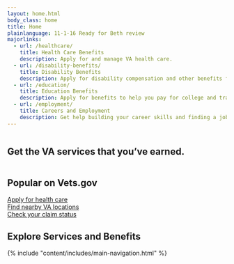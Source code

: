 ```yaml
---
layout: home.html
body_class: home
title: Home
plainlanguage: 11-1-16 Ready for Beth review
majorlinks:
  - url: /healthcare/
    title: Health Care Benefits
    description: Apply for and manage VA health care.
  - url: /disability-benefits/
    title: Disability Benefits
    description: Apply for disability compensation and other benefits for conditions related to your military service.
  - url: /education/
    title: Education Benefits
    description: Apply for benefits to help you pay for college and training programs.
  - url: /employment/
    title: Careers and Employment
    description: Get help building your career skills and finding a job.
---
```

<div class="splash">
  <div class="row">
    <div class="small-12 columns">
      <div class="pitch">
        <h2 class="tagline"><span>Get the VA services that you’ve earned.</span></h2>
      </div>
    </div>
  </div>
</div>

<div class="popular-container">
<div class="row">
  <div class="small-12 medium-5 mx-auto text-center column-padded">
  <h2 class="gold-ruled">Popular on Vets.gov</h2>
  </div>
</div>
<div class="row flex">
  <div class="medium-4 columns">
    <a href="/healthcare/apply/">
      <div class="outline-link-block">
        Apply for health care
      </div>
    </a>
  </div>
  <div class="medium-4 columns">
    <a href="/facilities/">
      <div class="outline-link-block">
        Find nearby VA locations
      </div>
    </a>
  </div>
  <div class="medium-4 columns">
    <a href="/track-claims/">
      <div class="outline-link-block">
        Check your claim status
      </div>
    </a>
  </div>
</div>

<div class="row text-center">
<div class="column-padded text-center mx-auto medium-8 stars-tagline">
  <h2>Explore Services and Benefits</h2>
</div>
</div>
</div>



<div class="main" role="main">
  <div class="section main-menu">
    {% include "content/includes/main-navigation.html" %}
  </div>
</div>
